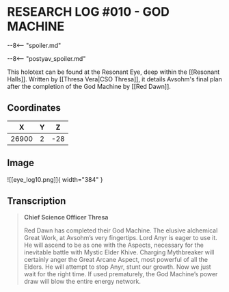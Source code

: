 # RESEARCH LOG #010 - GOD MACHINE

--8<-- "spoiler.md"

--8<-- "postyav_spoiler.md"

This holotext can be found at the Resonant Eye, deep within the [[Resonant Halls]]. Written by [[Thresa Vera|CSO Thresa]], it details Avsohm's final plan after the completion of the God Machine by [[Red Dawn]].

## Coordinates
| **X** | **Y** | **Z** |
| :---: | :---: | :---: |
| 26900 |   2   |  -28  |

## Image

![[eye_log10.png]]{ width="384" }

## Transcription
> **Chief Science Officer Thresa**
>
> Red Dawn has completed their God Machine. The elusive alchemical Great Work, at Avsohm’s very fingertips. Lord Anyr is eager to use it. He will ascend to be as one with the Aspects, necessary for the inevitable battle with Mystic Elder Khive. Charging Mythbreaker will certainly anger the Great Arcane Aspect, most powerful of all the Elders. He will attempt to stop Anyr, stunt our growth. Now we just wait for the right time. If used prematurely, the God Machine’s power draw will blow the entire energy network.
